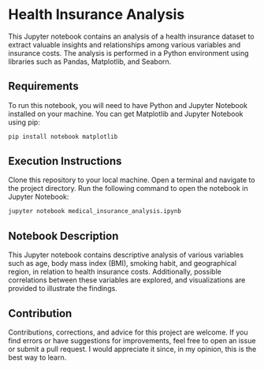 # Health Insurance Analysis

This Jupyter notebook contains an analysis of a health insurance dataset to extract valuable insights and relationships among various variables and insurance costs. The analysis is performed in a Python environment using libraries such as Pandas, Matplotlib, and Seaborn.

## Requirements

To run this notebook, you will need to have Python and Jupyter Notebook installed on your machine. You can get Matplotlib and Jupyter Notebook using pip:

```bash
pip install notebook matplotlib
```
## Execution Instructions

Clone this repository to your local machine.
Open a terminal and navigate to the project directory.
Run the following command to open the notebook in Jupyter Notebook:

```bash
jupyter notebook medical_insurance_analysis.ipynb
```

## Notebook Description

This Jupyter notebook contains descriptive analysis of various variables such as age, body mass index (BMI), smoking habit, and geographical region, in relation to health insurance costs. Additionally, possible correlations between these variables are explored, and visualizations are provided to illustrate the findings.

## Contribution

Contributions, corrections, and advice for this project are welcome. If you find errors or have suggestions for improvements, feel free to open an issue or submit a pull request. I would appreciate it since, in my opinion, this is the best way to learn.

